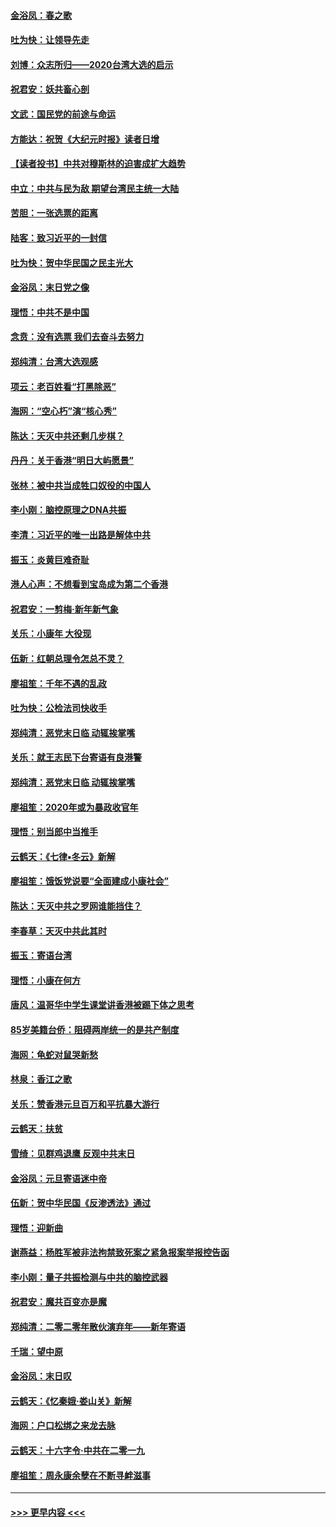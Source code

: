 #### [金浴凤：春之歌](../pages/nsc993/n11797687.md?t=01171501) 
#### [吐为快：让领导先走](../pages/nsc993/n11797512.md?t=01171501) 
#### [刘博：众志所归——2020台湾大选的启示](../pages/nsc993/n11796878.md?t=01171501) 
#### [祝君安：妖共畜心剖](../pages/nsc993/n11794273.md?t=01171501) 
#### [文武：国民党的前途与命运](../pages/nsc993/n11794198.md?t=01171501) 
#### [方能达：祝贺《大纪元时报》读者日增](../pages/nsc993/n11793807.md?t=01171501) 
#### [【读者投书】中共对穆斯林的迫害成扩大趋势](../pages/nsc993/n11791371.md?t=01171501) 
#### [中立：中共与民为敌 期望台湾民主统一大陆](../pages/nsc993/n11790392.md?t=01171501) 
#### [苦胆：一张选票的距离](../pages/nsc993/n11788914.md?t=01171501) 
#### [陆客：致习近平的一封信](../pages/nsc993/n11788867.md?t=01171501) 
#### [吐为快：贺中华民国之民主光大](../pages/nsc993/n11788618.md?t=01171501) 
#### [金浴凤：末日党之像](../pages/nsc993/n11787475.md?t=01171501) 
#### [理悟：中共不是中国](../pages/nsc993/n11787463.md?t=01171501) 
#### [念贲：没有选票  我们去奋斗去努力](../pages/nsc993/n11787398.md?t=01171501) 
#### [郑纯清：台湾大选观感](../pages/nsc993/n11786210.md?t=01171501) 
#### [项云：老百姓看“打黑除恶”](../pages/nsc993/n11785398.md?t=01171501) 
#### [海网：“空心朽”演“核心秀”](../pages/nsc993/n11783874.md?t=01171501) 
#### [陈达：天灭中共还剩几步棋？](../pages/nsc993/n11783719.md?t=01171501) 
#### [丹丹：关于香港“明日大屿愿景”](../pages/nsc993/n11783273.md?t=01171501) 
#### [张林：被中共当成牲口奴役的中国人](../pages/nsc993/n11782397.md?t=01171501) 
#### [李小刚：脑控原理之DNA共振](../pages/nsc993/n11780962.md?t=01171501) 
#### [李清：习近平的唯一出路是解体中共](../pages/nsc993/n11780866.md?t=01171501) 
#### [振玉：炎黄巨难奇耻](../pages/nsc993/n11779632.md?t=01171501) 
#### [港人心声：不想看到宝岛成为第二个香港](../pages/nsc993/n11778817.md?t=01171501) 
#### [祝君安：一剪梅‧新年新气象](../pages/nsc993/n11776340.md?t=01171501) 
#### [关乐：小康年 大役现](../pages/nsc993/n11774213.md?t=01171501) 
#### [伍新：红朝总理令怎总不灵？](../pages/nsc993/n11770813.md?t=01171501) 
#### [廖祖笙：千年不遇的乱政](../pages/nsc993/n11770373.md?t=01171501) 
#### [吐为快：公检法司快收手](../pages/nsc993/n11770359.md?t=01171501) 
#### [郑纯清：恶党末日临 动辄挨掌嘴](../pages/nsc993/n11769912.md?t=01171501) 
#### [关乐：就王志民下台寄语有良港警](../pages/nsc993/n11769903.md?t=01171501) 
#### [郑纯清：恶党末日临 动辄挨掌嘴](../pages/nsc993/n11769356.md?t=01171501) 
#### [廖祖笙：2020年或为暴政收官年](../pages/nsc993/n11768216.md?t=01171501) 
#### [理悟：别当郎中当推手](../pages/nsc993/n11768243.md?t=01171501) 
#### [云鹤天：《七律▪冬云》新解](../pages/nsc993/n11768204.md?t=01171501) 
#### [廖祖笙：饿饭党说要“全面建成小康社会”](../pages/nsc993/n11767482.md?t=01171501) 
#### [陈达：天灭中共之罗网谁能挡住？](../pages/nsc993/n11767465.md?t=01171501) 
#### [李春草：天灭中共此其时](../pages/nsc993/n11767452.md?t=01171501) 
#### [振玉：寄语台湾](../pages/nsc993/n11767432.md?t=01171501) 
#### [理悟：小康在何方](../pages/nsc993/n11767394.md?t=01171501) 
#### [唐风：温哥华中学生课堂讲香港被踢下体之思考](../pages/nsc993/n11766848.md?t=01171501) 
#### [85岁美籍台侨：阻碍两岸统一的是共产制度](../pages/nsc993/n11765043.md?t=01171501) 
#### [海网：龟蛇对鼠哭新愁](../pages/nsc993/n11764895.md?t=01171501) 
#### [林泉：香江之歌](../pages/nsc993/n11764415.md?t=01171501) 
#### [关乐：赞香港元旦百万和平抗暴大游行](../pages/nsc993/n11764382.md?t=01171501) 
#### [云鹤天：扶贫](../pages/nsc993/n11764245.md?t=01171501) 
#### [雪绮：见群鸡退鹰  反观中共末日](../pages/nsc993/n11762112.md?t=01171501) 
#### [金浴凤：元旦寄语迷中帝](../pages/nsc993/n11761788.md?t=01171501) 
#### [伍新：贺中华民国《反渗透法》通过](../pages/nsc993/n11761994.md?t=01171501) 
#### [理悟：迎新曲](../pages/nsc993/n11761152.md?t=01171501) 
#### [谢燕益：杨胜军被非法拘禁致死案之紧急报案举报控告函](../pages/nsc993/n11756134.md?t=01171501) 
#### [李小刚：量子共振检测与中共的脑控武器](../pages/nsc993/n11754518.md?t=01171501) 
#### [祝君安：魔共百变亦是魔](../pages/nsc993/n11754469.md?t=01171501) 
#### [郑纯清：二零二零年散伙演弃年——新年寄语](../pages/nsc993/n11754195.md?t=01171501) 
#### [千瑞：望中原](../pages/nsc993/n11754159.md?t=01171501) 
#### [金浴凤：末日叹](../pages/nsc993/n11752359.md?t=01171501) 
#### [云鹤天：《忆秦娥‧娄山关》新解](../pages/nsc993/n11752348.md?t=01171501) 
#### [海网：户口松绑之来龙去脉](../pages/nsc993/n11752328.md?t=01171501) 
#### [云鹤天：十六字令‧中共在二零一九](../pages/nsc993/n11752305.md?t=01171501) 
#### [廖祖笙：周永康余孽在不断寻衅滋事](../pages/nsc993/n11751013.md?t=01171501) 

----
#### [ >>> 更早内容 <<< ](../indexes/nsc993-earlier.md)
